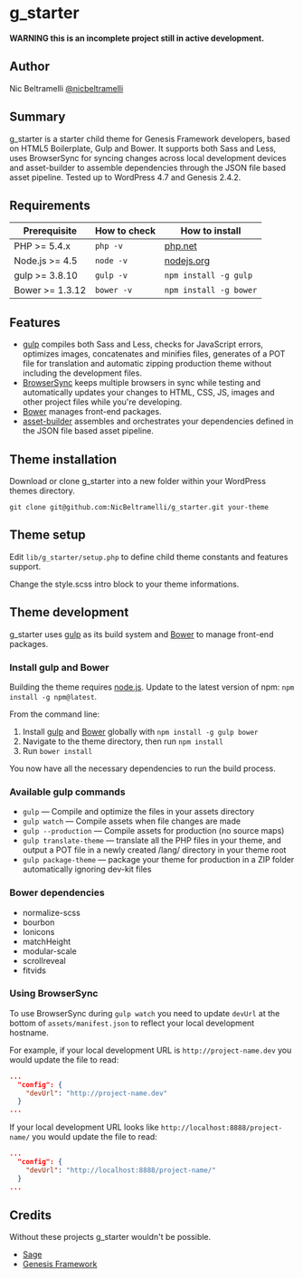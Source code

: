 # g_starter

**WARNING this is an incomplete project still in active development.**

## Author

Nic Beltramelli   [@nicbeltramelli](https://twitter.com/NicBeltramelli)


## Summary

g_starter is a starter child theme for Genesis Framework developers, based on HTML5 Boilerplate, Gulp and Bower. It supports both Sass and Less, uses BrowserSync for syncing changes across local development devices and asset-builder to assemble dependencies through the JSON file based asset pipeline.
Tested up to WordPress 4.7 and Genesis 2.4.2.


## Requirements

| Prerequisite    | How to check | How to install
| --------------- | ------------ | ------------- |
| PHP >= 5.4.x    | `php -v`     | [php.net](http://php.net/manual/en/install.php) |
| Node.js >= 4.5  | `node -v`    | [nodejs.org](http://nodejs.org/) |
| gulp >= 3.8.10  | `gulp -v`    | `npm install -g gulp` |
| Bower >= 1.3.12 | `bower -v`   | `npm install -g bower` |


## Features

* [gulp](http://gulpjs.com/) compiles both Sass and Less, checks for JavaScript errors, optimizes images, concatenates and minifies files, generates of a POT file for translation and automatic zipping production theme without including the development files.
* [BrowserSync](http://www.browsersync.io/) keeps multiple browsers in sync while testing and automatically updates your changes to HTML, CSS, JS, images and other project files while you're developing.
* [Bower](http://bower.io/) manages front-end packages.
* [asset-builder](https://github.com/austinpray/asset-builder) assembles and orchestrates your dependencies defined in the JSON file based asset pipeline.


## Theme installation

Download or clone g_starter into a new folder within your WordPress themes directory.

`git clone git@github.com:NicBeltramelli/g_starter.git your-theme`


## Theme setup

Edit `lib/g_starter/setup.php` to define child theme constants and features support.

Change the style.scss intro block to your theme informations.


## Theme development

g_starter uses [gulp](http://gulpjs.com/) as its build system and [Bower](http://bower.io/) to manage front-end packages.

### Install gulp and Bower

Building the theme requires [node.js](http://nodejs.org/download/). Update to the latest version of npm: `npm install -g npm@latest`.

From the command line:

1. Install [gulp](http://gulpjs.com) and [Bower](http://bower.io/) globally with `npm install -g gulp bower`
2. Navigate to the theme directory, then run `npm install`
3. Run `bower install`

You now have all the necessary dependencies to run the build process.

### Available gulp commands

* `gulp` — Compile and optimize the files in your assets directory
* `gulp watch` — Compile assets when file changes are made
* `gulp --production` — Compile assets for production (no source maps)
* `gulp translate-theme` — translate all the PHP files in your theme, and output a POT file in a newly created /lang/ directory in your theme root
* `gulp package-theme` — package your theme for production in a ZIP folder automatically ignoring dev-kit files

### Bower dependencies

- normalize-scss
- bourbon
- Ionicons
- matchHeight
- modular-scale
- scrollreveal
- fitvids

### Using BrowserSync

To use BrowserSync during `gulp watch` you need to update `devUrl` at the bottom of `assets/manifest.json` to reflect your local development hostname.

For example, if your local development URL is `http://project-name.dev` you would update the file to read:
```json
...
  "config": {
    "devUrl": "http://project-name.dev"
  }
...
```
If your local development URL looks like `http://localhost:8888/project-name/` you would update the file to read:
```json
...
  "config": {
    "devUrl": "http://localhost:8888/project-name/"
  }
...
```


## Credits

Without these projects g_starter wouldn't be possible.

* [Sage](https://github.com/roots/sage)
* [Genesis Framework](http://my.studiopress.com/themes/genesis/)